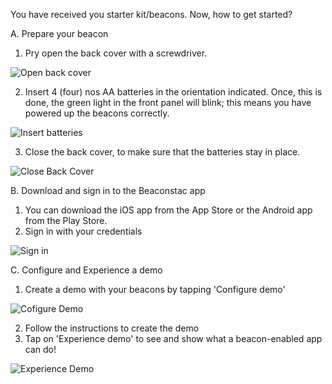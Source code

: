 You have received you starter kit/beacons. Now, how to get started?

A. Prepare your beacon
1. Pry open the back cover with a screwdriver.

![Open back cover](http://i.imgur.com/nrzxi0x.png)

2. Insert 4 (four) nos AA batteries in the orientation indicated. Once, this is done, the green light in the front panel will blink; this means you have powered up the beacons correctly.

![Insert batteries](http://i.imgur.com/I2zjEBO.png)

3. Close the back cover, to make sure that the batteries stay in place.

![Close Back Cover](http://i.imgur.com/jJ1Syzj.png)

B. Download and sign in to the Beaconstac app
1. You can download the iOS app from the App Store or the Android app from the Play Store.
2. Sign in with your credentials

![Sign in](http://i.imgur.com/0xaXHw9.png)

C. Configure and Experience a demo
1. Create a demo with your beacons by tapping 'Configure demo'

![Cofigure Demo](http://i.imgur.com/Mtyslog.png)

2. Follow the instructions to create the demo
3. Tap on 'Experience demo' to see and show what a beacon-enabled app can do!

![Experience Demo](http://i.imgur.com/K3JH1i6.png)
